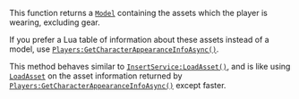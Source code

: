 This function returns a [`Model`](https://create.roblox.com/docs/reference/engine/classes/Model) containing the assets which the
player is wearing, excluding gear.

If you prefer a Lua table of information about these assets instead of a
model, use [`Players:GetCharacterAppearanceInfoAsync()`](https://create.roblox.com/docs/reference/engine/classes/Players#GetCharacterAppearanceInfoAsync).

This method behaves similar to [`InsertService:LoadAsset()`](https://create.roblox.com/docs/reference/engine/classes/InsertService#LoadAsset), and is
like using [`LoadAsset`](https://create.roblox.com/docs/reference/engine/classes/InsertService#LoadAsset) on the asset
information returned by [`Players:GetCharacterAppearanceInfoAsync()`](https://create.roblox.com/docs/reference/engine/classes/Players#GetCharacterAppearanceInfoAsync)
except faster.